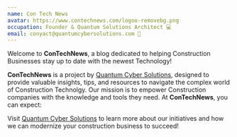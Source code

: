 ```yaml
---
name: Con Tech News
avatar: https://www.contechnews.com/logoo-removebg.png
occupation: Founder & Quantum Solutions Architect 💻
email: conyact@quantumcybersolutions.com 📧
---
```


Welcome to **ConTechNews**,  a blog dedicated to helping Construction Businesses stay up to date with the newest Technology!

**ConTechNews** is a project by [Quantum Cyber Solutions](https://www.quantumcybersolutions.com/), designed to provide valuable insights, tips, and resources to navigate the complex world of Construction Technolgy. Our mission is to empower Construction companies with the knowledge and tools they need.
At **ConTechNews**, you can expect:

Visit [Quantum Cyber Solutions](https://www.quantumcybersolutions.com/Construction) to learn more about our initiatives and how we can modernize your construction business to succeed!